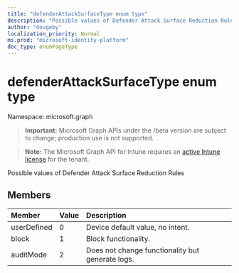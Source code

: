 ```yaml
---
title: "defenderAttackSurfaceType enum type"
description: "Possible values of Defender Attack Surface Reduction Rules"
author: "dougeby"
localization_priority: Normal
ms.prod: "microsoft-identity-platform"
doc_type: enumPageType
---
```


# defenderAttackSurfaceType enum type

Namespace: microsoft.graph

> **Important:** Microsoft Graph APIs under the /beta version are subject to change; production use is not supported.

> **Note:** The Microsoft Graph API for Intune requires an [active Intune license](https://go.microsoft.com/fwlink/?linkid=839381) for the tenant.

Possible values of Defender Attack Surface Reduction Rules

## Members
|Member|Value|Description|
|:---|:---|:---|
|userDefined|0|Device default value, no intent.|
|block|1|Block functionality.|
|auditMode|2|Does not change functionality but generate logs.|





